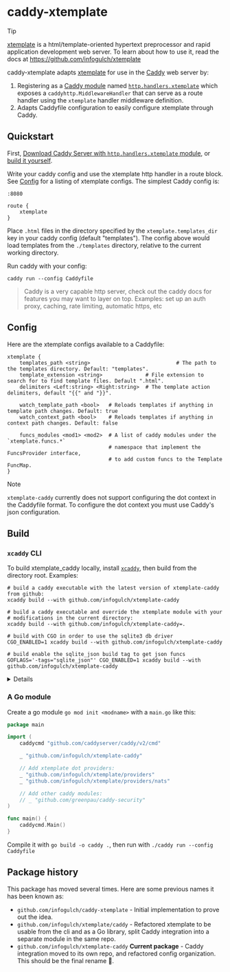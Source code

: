 # caddy-xtemplate

> [!tip]
>
> [xtemplate][xtemplate] is a html/template-oriented hypertext preprocessor and
> rapid application development web server. To learn about how to use it, read
> the docs at https://github.com/infogulch/xtemplate

caddy-xtemplate adapts [xtemplate][xtemplate] for use in the [Caddy][caddy] web
server by:

1. Registering as a [Caddy module][extending-caddy] named
   [`http.handlers.xtemplate`][http.handlers.xtemplate] which exposes a
   `caddyhttp.MiddlewareHandler` that can serve as a route handler using the
   `xtemplate` handler middleware definition.
3. Adapts Caddyfile configuration to easily configure xtemplate through Caddy.

[xtemplate]: https://github.com/infogulch/xtemplate
[caddy]: https://caddyserver.com/
[extending-caddy]: https://caddyserver.com/docs/extending-caddy
[http.handlers.xtemplate]: https://caddyserver.com/download?package=github.com%2Finfogulch%2Fxtemplate-caddy

## Quickstart

First, [Download Caddy Server with `http.handlers.xtemplate` module][http.handlers.xtemplate], or [build it yourself](#build).

Write your caddy config and use the xtemplate http handler in a route block. See
[Config](#config) for a listing of xtemplate configs. The simplest Caddy config
is:

```Caddy
:8080

route {
    xtemplate
}
```

Place `.html` files in the directory specified by the `xtemplate.templates_dir`
key in your caddy config (default "templates"). The config above would load
templates from the `./templates` directory, relative to the current working
directory.

Run caddy with your config:

```shell
caddy run --config Caddyfile
```

> Caddy is a very capable http server, check out the caddy docs for features you
> may want to layer on top. Examples: set up an auth proxy, caching, rate
> limiting, automatic https, etc

## Config

Here are the xtemplate configs available to a Caddyfile:

```Caddy
xtemplate {
    templates_path <string>                            # The path to the templates directory. Default: "templates".
    template_extension <string>              # File extension to search for to find template files. Default ".html".
    delimiters <Left:string> <Right:string>  # The template action delimiters, default "{{" and "}}".

    watch_template_path <bool>   # Reloads templates if anything in template path changes. Default: true
    watch_context_path <bool>    # Reloads templates if anything in context path changes. Default: false

    funcs_modules <mod1> <mod2>  # A list of caddy modules under the `xtemplate.funcs.*`
                                 # namespace that implement the FuncsProvider interface,
                                 # to add custom funcs to the Template FuncMap.
}
```

> [!NOTE]
>
> `xtemplate-caddy` currently does not support configuring the dot context in
> the Caddyfile format. To configure the dot context you must use Caddy's json
> configuration.

## Build

### `xcaddy` CLI

To build xtemplate_caddy locally, install [`xcaddy`](xcaddy), then build from
the directory root. Examples:

```shell
# build a caddy executable with the latest version of xtemplate-caddy from github:
xcaddy build --with github.com/infogulch/xtemplate-caddy

# build a caddy executable and override the xtemplate module with your
# modifications in the current directory:
xcaddy build --with github.com/infogulch/xtemplate-caddy=.

# build with CGO in order to use the sqlite3 db driver
CGO_ENABLED=1 xcaddy build --with github.com/infogulch/xtemplate-caddy

# build enable the sqlite_json build tag to get json funcs
GOFLAGS='-tags="sqlite_json"' CGO_ENABLED=1 xcaddy build --with github.com/infogulch/xtemplate-caddy
```

[xcaddy]: https://github.com/caddyserver/xcaddy

<details>

```shell
TZ=UTC git --no-pager show --quiet --abbrev=12 --date='format-local:%Y%m%d%H%M%S' --format="%cd-%h"
```

</details>

### A Go module

Create a go module `go mod init <modname>` with a `main.go` like this:

```go
package main

import (
    caddycmd "github.com/caddyserver/caddy/v2/cmd"

    _ "github.com/infogulch/xtemplate-caddy"

    // Add xtemplate dot providers:
    _ "github.com/infogulch/xtemplate/providers"
    _ "github.com/infogulch/xtemplate/providers/nats"

    // Add other caddy modules:
    // _ "github.com/greenpau/caddy-security"
)

func main() {
	caddycmd.Main()
}
```

Compile it with `go build -o caddy .`, then run with `./caddy run --config Caddyfile`

## Package history

This package has moved several times. Here are some previous names it has been known as:

* `github.com/infogulch/caddy-xtemplate` - Initial implementation to prove out the idea.
* `github.com/infogulch/xtemplate/caddy` - Refactored xtemplate to be usable from the cli and as a Go library, split Caddy integration into a separate module in the same repo.
* `github.com/infogulch/xtemplate-caddy` **Current package** - Caddy integration moved to its own repo, and refactored config organization. This should be the final rename 🤞.
